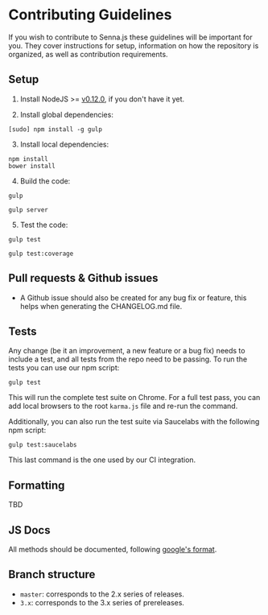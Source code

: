 # Contributing Guidelines

If you wish to contribute to Senna.js these guidelines will be important for
you. They cover instructions for setup, information on how the repository is
organized, as well as contribution requirements.

## Setup

1. Install NodeJS >= [v0.12.0](http://nodejs.org/dist/v0.12.0/), if you don't have it yet.

2. Install global dependencies:

```
[sudo] npm install -g gulp
```

3. Install local dependencies:

```
npm install
bower install
```

4. Build the code:

```
gulp
```

```
gulp server
```

5. Test the code:

```
gulp test
```

```
gulp test:coverage
```

## Pull requests & Github issues

-   A Github issue should also be created for any bug fix or feature, this helps
    when generating the CHANGELOG.md file.

## Tests

Any change (be it an improvement, a new feature or a bug fix) needs to include
a test, and all tests from the repo need to be passing. To run the tests you
can use our npm script:

```
gulp test
```

This will run the complete test suite on Chrome. For a full test pass, you can
add local browsers to the root `karma.js` file and re-run the command.

Additionally, you can also run the test suite via Saucelabs with the following
npm script:

```
gulp test:saucelabs
```

This last command is the one used by our CI integration.

## Formatting

TBD

## JS Docs

All methods should be documented, following [google's format](https://github.com/google/closure-compiler/wiki/Annotating-JavaScript-for-the-Closure-Compiler).

## Branch structure

-   `master`: corresponds to the 2.x series of releases.
-   `3.x`: corresponds to the 3.x series of prereleases.
